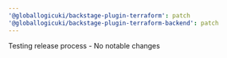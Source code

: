 ```yaml
---
'@globallogicuki/backstage-plugin-terraform': patch
'@globallogicuki/backstage-plugin-terraform-backend': patch
---
```


Testing release process - No notable changes
